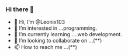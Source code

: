 ### Hi there 👋

<!--
**Leonix103/leonix103** is a ✨ _special_ ✨ repository because its `README.md` (this file) appears on your GitHub profile.-->
- 👋 Hi, I’m @Leonix103
- 👀 I’m interested in ...programming.
- 🌱 I’m currently learning ....web development.
- 💞️ I’m looking to collaborate on ...(**)
- 📫 How to reach me ...(**)
